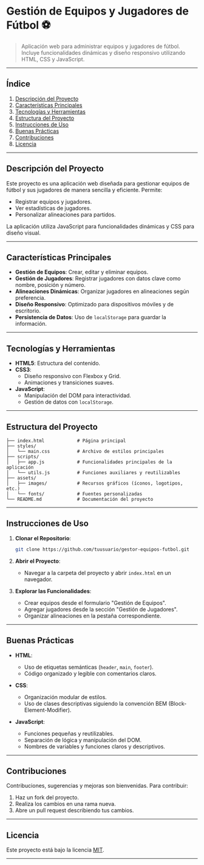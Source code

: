 # **Gestión de Equipos y Jugadores de Fútbol** ⚽

> Aplicación web para administrar equipos y jugadores de fútbol. Incluye funcionalidades dinámicas y diseño responsivo utilizando HTML, CSS y JavaScript.

---

## **Índice**
1. [Descripción del Proyecto](#descripción-del-proyecto)
2. [Características Principales](#características-principales)
3. [Tecnologías y Herramientas](#tecnologías-y-herramientas)
4. [Estructura del Proyecto](#estructura-del-proyecto)
5. [Instrucciones de Uso](#instrucciones-de-uso)
6. [Buenas Prácticas](#buenas-prácticas)
7. [Contribuciones](#contribuciones)
8. [Licencia](#licencia)

---

## **Descripción del Proyecto**

Este proyecto es una aplicación web diseñada para gestionar equipos de fútbol y sus jugadores de manera sencilla y eficiente. Permite:
- Registrar equipos y jugadores.
- Ver estadísticas de jugadores.
- Personalizar alineaciones para partidos.

La aplicación utiliza JavaScript para funcionalidades dinámicas y CSS para diseño visual.

---

## **Características Principales**

- **Gestión de Equipos**: Crear, editar y eliminar equipos.
- **Gestión de Jugadores**: Registrar jugadores con datos clave como nombre, posición y número.
- **Alineaciones Dinámicas**: Organizar jugadores en alineaciones según preferencia.
- **Diseño Responsivo**: Optimizado para dispositivos móviles y de escritorio.
- **Persistencia de Datos**: Uso de `localStorage` para guardar la información.

---

## **Tecnologías y Herramientas**

- **HTML5**: Estructura del contenido.
- **CSS3**:
  - Diseño responsivo con Flexbox y Grid.
  - Animaciones y transiciones suaves.
- **JavaScript**:
  - Manipulación del DOM para interactividad.
  - Gestión de datos con `localStorage`.

---

## **Estructura del Proyecto**

```plaintext
├── index.html            # Página principal
├── styles/
│   └── main.css          # Archivo de estilos principales
├── scripts/
│   ├── app.js            # Funcionalidades principales de la aplicación
│   └── utils.js          # Funciones auxiliares y reutilizables
├── assets/
│   ├── images/           # Recursos gráficos (íconos, logotipos, etc.)
│   └── fonts/            # Fuentes personalizadas
└── README.md             # Documentación del proyecto
```

---

## **Instrucciones de Uso**

1. **Clonar el Repositorio**:
   ```bash
   git clone https://github.com/tuusuario/gestor-equipos-futbol.git
   ```

2. **Abrir el Proyecto**:
   - Navegar a la carpeta del proyecto y abrir `index.html` en un navegador.

3. **Explorar las Funcionalidades**:
   - Crear equipos desde el formulario "Gestión de Equipos".
   - Agregar jugadores desde la sección "Gestión de Jugadores".
   - Organizar alineaciones en la pestaña correspondiente.

---

## **Buenas Prácticas**

- **HTML**:
  - Uso de etiquetas semánticas (`header`, `main`, `footer`).
  - Código organizado y legible con comentarios claros.

- **CSS**:
  - Organización modular de estilos.
  - Uso de clases descriptivas siguiendo la convención BEM (Block-Element-Modifier).

- **JavaScript**:
  - Funciones pequeñas y reutilizables.
  - Separación de lógica y manipulación del DOM.
  - Nombres de variables y funciones claros y descriptivos.

---

## **Contribuciones**

Contribuciones, sugerencias y mejoras son bienvenidas. Para contribuir:
1. Haz un fork del proyecto.
2. Realiza los cambios en una rama nueva.
3. Abre un pull request describiendo tus cambios.

---

## **Licencia**

Este proyecto está bajo la licencia [MIT](https://choosealicense.com/licenses/mit/).

---



